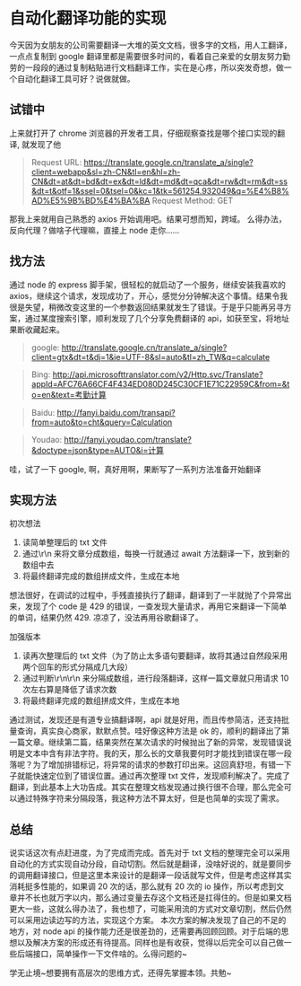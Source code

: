 # 自动化翻译功能的实现

今天因为女朋友的公司需要翻译一大堆的英文文档，很多字的文档，用人工翻译，一点点复制到 google 翻译里都是需要很多时间的，看着自己亲爱的女朋友努力勤劳的一段段的通过复制粘贴进行文档翻译工作，实在是心疼，所以突发奇想，做一个自动化翻译工具可好？说做就做。

## 试错中

上来就打开了 chrome 浏览器的开发者工具，仔细观察查找是哪个接口实现的翻译, 就发现了他

> Request URL: https://translate.google.cn/translate_a/single?client=webapp&sl=zh-CN&tl=en&hl=zh-CN&dt=at&dt=bd&dt=ex&dt=ld&dt=md&dt=qca&dt=rw&dt=rm&dt=ss&dt=t&otf=1&ssel=0&tsel=0&kc=1&tk=561254.932049&q=%E4%B8%AD%E5%9B%BD%E4%BA%BA
> Request Method: GET

那我上来就用自己熟悉的 axios 开始调用吧。结果可想而知，跨域。
么得办法，反向代理？做啥子代理嘛，直接上 node 走你……

## 找方法

通过 node 的 express 脚手架，很轻松的就启动了一个服务，继续安装我喜欢的 axios，继续这个请求，发现成功了，开心，感觉分分钟解决这个事情。结果令我很是失望，稍微改变这里的一个参数返回结果就发生了错误。于是乎只能再另寻方案，通过某度搜索引擎，顺利发现了几个分享免费翻译的 api，如获至宝，将地址果断收藏起来。

> google: http://translate.google.cn/translate_a/single?client=gtx&dt=t&dj=1&ie=UTF-8&sl=auto&tl=zh_TW&q=calculate

> Bing: http://api.microsofttranslator.com/v2/Http.svc/Translate?appId=AFC76A66CF4F434ED080D245C30CF1E71C22959C&from=&to=en&text=考勤计算

> Baidu: http://fanyi.baidu.com/transapi?from=auto&to=cht&query=Calculation

> Youdao: http://fanyi.youdao.com/translate?&doctype=json&type=AUTO&i=计算

哇，试了一下 google, 啊，真好用啊，果断写了一系列方法准备开始翻译

## 实现方法

初次想法

1. 读简单整理后的 txt 文件
2. 通过\r\n 来将文章分成数组，每换一行就通过 await 方法翻译一下，放到新的数组中去
3. 将最终翻译完成的数组拼成文件，生成在本地

想法很好，在调试的过程中，手残直接执行了翻译，翻译到了一半就抛了个异常出来，发现了个 code 是 429 的错误，一查发现大量请求，再用它来翻译一下简单的单词，结果仍然 429. 凉凉了，没法再用谷歌翻译了。

加强版本

1.  读再次整理后的 txt 文件（为了防止太多语句要翻译，故将其通过自然段采用两个回车的形式分隔成几大段）
2.  通过判断\r\n\r\n 来分隔成数组，进行段落翻译，这样一篇文章就只用请求 10 次左右算是降低了请求次数
3.  将最终翻译完成的数组拼成文件，生成在本地

通过测试，发现还是有道专业搞翻译啊，api 就是好用，而且传参简洁，还支持批量查询，真实良心商家，默默点赞。哇好像这种方法是 ok 的，顺利的翻译出了第一篇文章。继续第二篇，结果突然在某次请求的时候抛出了新的异常，发现错误说明是文本中含有非法字符。我的天，那么长的文章我要何时才能找到错误在哪一段落呢？为了增加排错标记，将异常的请求的参数打印出来。这回真舒坦，有错一下子就能快速定位到了错误位置。通过再次整理 txt 文件，发现顺利解决了。完成了翻译，到此基本上大功告成。其实在整理文档发现通过换行很不合理，那么完全可以通过特殊字符来分隔段落，我这种方法不算太好，但是也简单的实现了需求。

## 总结

说实话这次有点赶进度，为了完成而完成。首先对于 txt 文档的整理完全可以采用自动化的方式实现自动分段，自动切割。然后就是翻译，没啥好说的，就是要同步的调用翻译接口，但是这里本来设计的是翻译一段话就写文件，但是考虑这样其实消耗挺多性能的，如果调 20 次的话，那么就有 20 次的 io 操作，所以考虑到文章并不长也就万字以内，那么通过变量去存这个文档还是扛得住的。但是如果文档更大一些，这就么得办法了，我也想了，可能采用流的方式对文章切割，然后仍然可以采用边读边写的方法，实现这个方案。
本次方案的解决发现了自己的不足的地方，对 node api 的操作能力还是很差劲的，还需要再回顾回顾。对于后端的思想以及解决方案的形成还有待提高。同样也是有收获，觉得以后完全可以自己做一些后端接口，简单操作一下文件啥的。么得问题的~

学无止境~想要拥有高层次的思维方式，还得先掌握本领。共勉~

